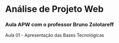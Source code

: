 # Análise de Projeto Web
### Aula APW com o professor Bruno Zolotareff

Aula 01 - Apresentação das Bases Tecnológicas

